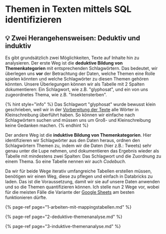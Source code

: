 # Themen in Texten mittels SQL identifizieren

## 💡 Zwei Herangehensweisen: Deduktiv und induktiv

Es gibt grundsätzlich zwei Möglichkeiten, Texte auf Inhalte hin zu analysieren. Der erste Weg ist die **deduktive Bildung von Themenkategorien** mit entsprechenden Schlagwörtern. Das bedeutet, wir überlegen uns **vor** der Betrachtung der Daten, welche Themen eine Rolle spielen könnten und welche Schlagwörter zu diesen Themen gehören könnten. Unsere Überlegungen können wir als Tabelle mit 2 Spalten dokumentieren: Ein Schlagwort, wie z.B. "glyphosat", und ein von uns zugeordnetes Thema, wie z.B. "Insektensterben".

{% hint style="info" %}
Das Schlagwort "glyphosat" wurde bewusst klein geschrieben, weil wir in der [Vorbereitung der Texte](../texte-mit-sql-auswerten/2-texte-bereinigen-und-normalisieren.md) alle Wörter in Kleinschreibung überführt haben. So können wir einfache nach Schlagwörtern suchen und müssen uns um Groß- und Kleinschreibung keine Gedanken machen.
{% endhint %}

Der andere Weg ist die **induktive Bildung von Themenkategorien**. Hier identifizieren wir Schlagwörter aus den Daten heraus, ordnen den Schlagwörtern Themen zu, indem wir die Daten \(hier z.B.: Tweets\) sehr genau unter die Lupe nehmen, und dokumentieren das Ergebnis wieder als Tabelle mit mindestens zwei Spalten: Das Schlagwort und die Zuordnung zu einem Thema. So eine Tabelle nennen wir auch _Codebuch_.

Da wir für beide Wege iterativ umfangreiche Tabellen erstellen müssen, benötigen wir einen Weg, diese zu pflegen und einfach in Databricks zu laden. Das ist die Voraussetzung, damit wir sie auf unsere Daten anwenden und so die Themen quantifizieren können. Ich stelle nun 2 Wege vor, wobei für die meisten Fälle die Variante der [Google Sheets](./#tabellen-ueber-google-sheets-pflegen-und-laden) am besten funktionieren dürfte.

{% page-ref page="1-arbeiten-mit-mappingstabellen.md" %}

{% page-ref page="2-deduktive-themenanalyse.md" %}

{% page-ref page="3-induktive-themenanalyse.md" %}

